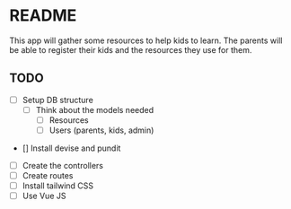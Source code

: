 # README

This app will gather some resources to help kids to learn.
The parents will be able to register their kids and the resources they use for them.

## TODO

- [ ] Setup DB structure
  - [ ] Think about the models needed
    - [ ] Resources
    - [ ] Users (parents, kids, admin)
- [] Install devise and pundit
- [ ] Create the controllers
- [ ] Create routes
- [ ] Install tailwind CSS
- [ ] Use Vue JS
